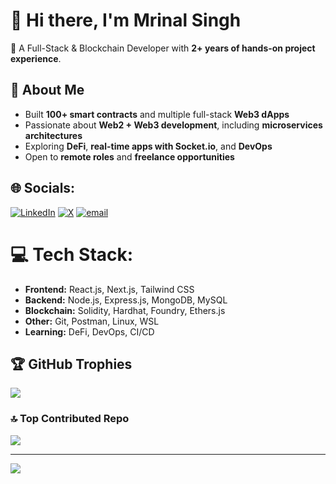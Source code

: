 
# 👋 Hi there, I'm Mrinal Singh

🚀 A Full-Stack & Blockchain Developer with **2+ years of hands-on project experience**.

## 🧠 About Me

- Built **100+ smart contracts** and multiple full-stack **Web3 dApps**
- Passionate about **Web2 + Web3 development**, including **microservices architectures**
- Exploring **DeFi**, **real-time apps with Socket.io**, and **DevOps**
- Open to **remote roles** and **freelance opportunities** 

## 🌐 Socials:
[![LinkedIn](https://img.shields.io/badge/LinkedIn-%230077B5.svg?logo=linkedin&logoColor=white)](https://linkedin.com/in/mrinal-singh-43a9661a0) [![X](https://img.shields.io/badge/X-black.svg?logo=X&logoColor=white)](https://x.com/MrinalS74850173) [![email](https://img.shields.io/badge/Email-D14836?logo=gmail&logoColor=white)](mailto:mrinalsingh7000@gmail.com) 

# 💻 Tech Stack:

- **Frontend:** React.js, Next.js, Tailwind CSS
- **Backend:** Node.js, Express.js, MongoDB, MySQL
- **Blockchain:** Solidity, Hardhat, Foundry, Ethers.js
- **Other:** Git, Postman, Linux, WSL
- **Learning:** DeFi, DevOps, CI/CD

## 🏆 GitHub Trophies
![](https://github-profile-trophy.vercel.app/?username=mrinalsingh04&theme=transparent&no-frame=false&no-bg=true&margin-w=4)

### 🔝 Top Contributed Repo
![](https://github-contributor-stats.vercel.app/api?username=mrinalsingh04&limit=5&theme=transparent&combine_all_yearly_contributions=true)

---
[![](https://visitcount.itsvg.in/api?id=mrinalsingh04&icon=0&color=0)](https://visitcount.itsvg.in)

<!-- Proudly created with GPRM ( https://gprm.itsvg.in ) -->
